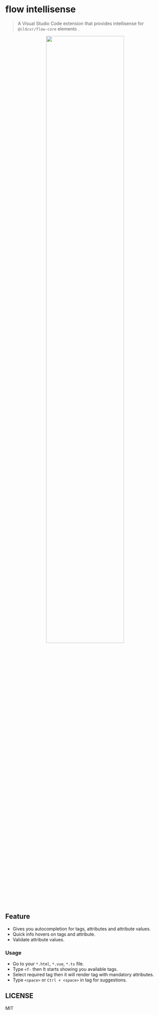 # flow intellisense

> A Visual Studio Code extension that provides intellisense for `@cldcvr/flow-core` elements .

<p align="center">
  <img width="70%"  src="https://user-images.githubusercontent.com/67629551/183015015-d7050def-eb46-440e-89bf-b6a595a970bb.gif">
</p>

## Feature

* Gives you autocompletion for tags, attributes and attribute values.
* Quick info hovers on tags and attribute.
* Validate attribute values. 


### Usage

* Go to your `*.html`, `*.vue`, `*.ts` file.
* Type `<f-` then It starts showing you available tags.
* Select required tag then it will render tag with mandatory attributes.
* Type `<space>` or `Ctrl + <space>` in tag for suggestions.



## LICENSE

MIT
